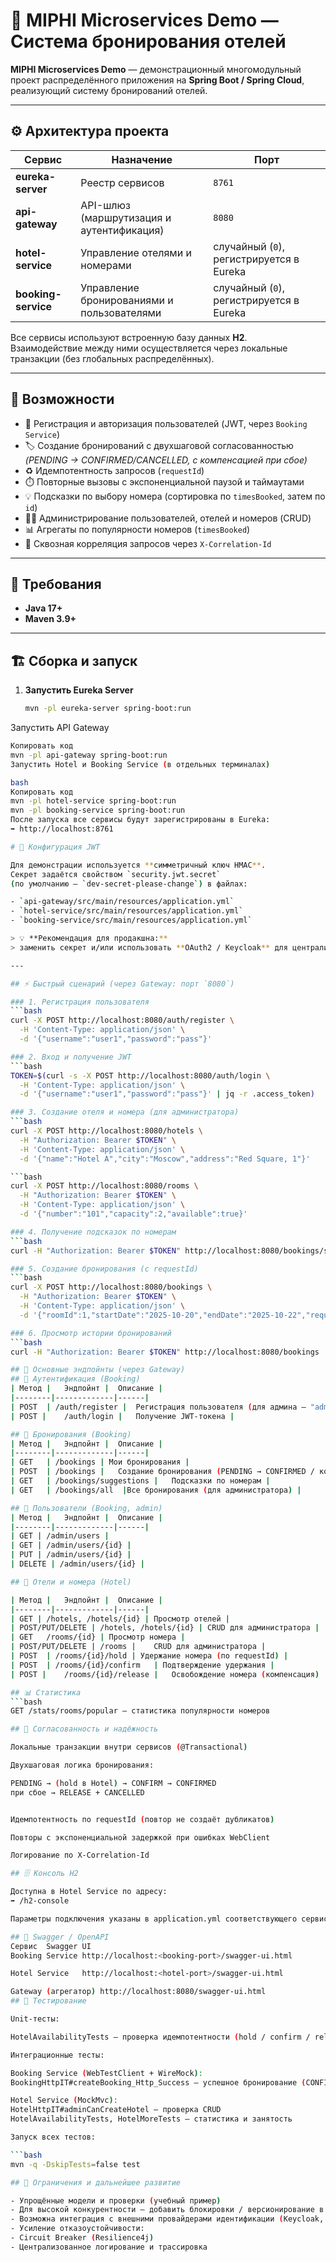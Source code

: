 # 🏨 MIPHI Microservices Demo — Система бронирования отелей

**MIPHI Microservices Demo** — демонстрационный многомодульный проект распределённого приложения на **Spring Boot / Spring Cloud**, реализующий систему бронирований отелей.

---

## ⚙️ Архитектура проекта

| Сервис | Назначение | Порт |
|--------|-------------|------|
| **eureka-server** | Реестр сервисов | `8761` |
| **api-gateway** | API-шлюз (маршрутизация и аутентификация) | `8080` |
| **hotel-service** | Управление отелями и номерами | случайный (`0`), регистрируется в Eureka |
| **booking-service** | Управление бронированиями и пользователями | случайный (`0`), регистрируется в Eureka |

Все сервисы используют встроенную базу данных **H2**.  
Взаимодействие между ними осуществляется через локальные транзакции (без глобальных распределённых).

---

## 🚀 Возможности

- 🔐 Регистрация и авторизация пользователей (JWT, через `Booking Service`)
- 🏷️ Создание бронирований с двухшаговой согласованностью  
  *(PENDING → CONFIRMED/CANCELLED, с компенсацией при сбое)*
- ♻️ Идемпотентность запросов (`requestId`)
- ⏱️ Повторные вызовы с экспоненциальной паузой и таймаутами
- 💡 Подсказки по выбору номера (сортировка по `timesBooked`, затем по `id`)
- 🧑‍💼 Администрирование пользователей, отелей и номеров (CRUD)
- 📊 Агрегаты по популярности номеров (`timesBooked`)
- 🔗 Сквозная корреляция запросов через `X-Correlation-Id`

---

## 🧩 Требования

- **Java 17+**
- **Maven 3.9+**

---

## 🏗️ Сборка и запуск

1. **Запустить Eureka Server**
   ```bash
   mvn -pl eureka-server spring-boot:run
Запустить API Gateway

```bash
Копировать код
mvn -pl api-gateway spring-boot:run
Запустить Hotel и Booking Service (в отдельных терминалах)

bash
Копировать код
mvn -pl hotel-service spring-boot:run
mvn -pl booking-service spring-boot:run
После запуска все сервисы будут зарегистрированы в Eureka:
➡️ http://localhost:8761

# 🔑 Конфигурация JWT

Для демонстрации используется **симметричный ключ HMAC**.  
Секрет задаётся свойством `security.jwt.secret`  
(по умолчанию — `dev-secret-please-change`) в файлах:

- `api-gateway/src/main/resources/application.yml`
- `hotel-service/src/main/resources/application.yml`
- `booking-service/src/main/resources/application.yml`

> 💡 **Рекомендация для продакшна:**  
> заменить секрет и/или использовать **OAuth2 / Keycloak** для централизованной авторизации.

---

## ⚡ Быстрый сценарий (через Gateway: порт `8080`)

### 1. Регистрация пользователя
```bash
curl -X POST http://localhost:8080/auth/register \
  -H 'Content-Type: application/json' \
  -d '{"username":"user1","password":"pass"}'

### 2. Вход и получение JWT
```bash
TOKEN=$(curl -s -X POST http://localhost:8080/auth/login \
  -H 'Content-Type: application/json' \
  -d '{"username":"user1","password":"pass"}' | jq -r .access_token)

### 3. Создание отеля и номера (для администратора)
```bash
curl -X POST http://localhost:8080/hotels \
  -H "Authorization: Bearer $TOKEN" \
  -H 'Content-Type: application/json' \
  -d '{"name":"Hotel A","city":"Moscow","address":"Red Square, 1"}'

```bash
curl -X POST http://localhost:8080/rooms \
  -H "Authorization: Bearer $TOKEN" \
  -H 'Content-Type: application/json' \
  -d '{"number":"101","capacity":2,"available":true}'

### 4. Получение подсказок по номерам
```bash
curl -H "Authorization: Bearer $TOKEN" http://localhost:8080/bookings/suggestions

### 5. Создание бронирования (с requestId)
```bash
curl -X POST http://localhost:8080/bookings \
  -H "Authorization: Bearer $TOKEN" \
  -H 'Content-Type: application/json' \
  -d '{"roomId":1,"startDate":"2025-10-20","endDate":"2025-10-22","requestId":"req-123"}'

### 6. Просмотр истории бронирований
```bash
curl -H "Authorization: Bearer $TOKEN" http://localhost:8080/bookings

## 🧭 Основные эндпойнты (через Gateway)
## 🔐 Аутентификация (Booking)
| Метод |	Эндпойнт |	Описание |
|--------|-------------|------|
| POST	| /auth/register |	Регистрация пользователя (для админа — "admin": true) |
| POST |	/auth/login |	Получение JWT-токена |

## 📅 Бронирования (Booking)
| Метод |	Эндпойнт |	Описание |
|--------|-------------|------|
| GET	| /bookings	| Мои бронирования |
| POST	| /bookings |	Создание бронирования (PENDING → CONFIRMED / компенсация) |
| GET	| /bookings/suggestions |	Подсказки по номерам |
| GET	| /bookings/all	 |Все бронирования (для администратора) |

## 👥 Пользователи (Booking, admin)
| Метод |	Эндпойнт |	Описание |
|--------|-------------|------|
| GET | /admin/users |
| GET | /admin/users/{id} |
| PUT | /admin/users/{id} |
| DELETE | /admin/users/{id} |

## 🏨 Отели и номера (Hotel)

| Метод |	Эндпойнт |	Описание |
|--------|-------------|------|
| GET |	/hotels, /hotels/{id} |	Просмотр отелей |
| POST/PUT/DELETE |	/hotels, /hotels/{id} |	CRUD для администратора |
| GET	/rooms/{id}	| Просмотр номера |
| POST/PUT/DELETE |	/rooms |	CRUD для администратора |
| POST	| /rooms/{id}/hold | Удержание номера (по requestId) |
| POST	| /rooms/{id}/confirm	| Подтверждение удержания |
| POST |	/rooms/{id}/release |	Освобождение номера (компенсация) |

## 📊 Статистика
```bash
GET /stats/rooms/popular — статистика популярности номеров

## 🔁 Согласованность и надёжность

Локальные транзакции внутри сервисов (@Transactional)

Двухшаговая логика бронирования:

PENDING → (hold в Hotel) → CONFIRM → CONFIRMED
при сбое → RELEASE + CANCELLED


Идемпотентность по requestId (повтор не создаёт дубликатов)

Повторы с экспоненциальной задержкой при ошибках WebClient

Логирование по X-Correlation-Id

## 🗄️ Консоль H2

Доступна в Hotel Service по адресу:
➡️ /h2-console

Параметры подключения указаны в application.yml соответствующего сервиса.

## 📘 Swagger / OpenAPI
Сервис	Swagger UI
Booking Service	http://localhost:<booking-port>/swagger-ui.html

Hotel Service	http://localhost:<hotel-port>/swagger-ui.html

Gateway (агрегатор)	http://localhost:8080/swagger-ui.html
## 🧪 Тестирование

Unit-тесты:

HotelAvailabilityTests — проверка идемпотентности (hold / confirm / release)

Интеграционные тесты:

Booking Service (WebTestClient + WireMock):
BookingHttpIT#createBooking_Http_Success — успешное бронирование (CONFIRMED)

Hotel Service (MockMvc):
HotelHttpIT#adminCanCreateHotel — проверка CRUD
HotelAvailabilityTests, HotelMoreTests — статистика и занятость

Запуск всех тестов:

```bash
mvn -q -DskipTests=false test

## 🚧 Ограничения и дальнейшее развитие

- Упрощённые модели и проверки (учебный пример)
- Для высокой конкурентности — добавить блокировки / версионирование в БД
- Возможна интеграция с внешними провайдерами идентификации (Keycloak, OAuth2)
- Усиление отказоустойчивости:
- Circuit Breaker (Resilience4j)
- Централизованное логирование и трассировка
